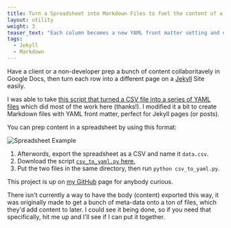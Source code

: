 ```yaml
---
title: Turn a Spreadsheet into Markdown Files to fuel the content of a Jekyll Site
layout: utility
weight: 3
teaser_text: "Each column becomes a new YAML front matter setting and each row is a new Markdown file"
tags:
  - Jekyll
  - Markdown
---
```

Have a client or a non-developer prep a bunch of content collaboritavely in Google Docs, then turn each row into a different page on a [Jekyll](http://jekyllrb.com) Site easily.

I was able to take [this script that turned a CSV file into a series of YAML files](https://github.com/hfionte/csv_to_yaml) which did most of the work here (thanks!). I modified it a bit to create Markdown files with YAML front matter, perfect for Jekyll pages (or posts). 

You can prep content in a spreadsheet by using this format:

![Spreadsheet Example](spreadsheet.png)

1. Afterwords, export the spreadsheet as a CSV and name it `data.csv`.
2. Download the script <a href="https://raw.github.com/EvanLovely/csv_to_jekyll/master/csv_to_jekyll.py">`csv_to_yaml.py` here.</a>
3. Put the two files in the same directory, then run `python csv_to_yaml.py`.

This project is up on [my GitHub](https://github.com/EvanLovely/csv_to_jekyll) page for anybody curious.

There isn't currently a way to have the body (content) exported this way, it was originally made to get a bunch of meta-data onto a ton of files, which they'd add content to later. I could see it being done, so if you need that specifically, hit me up and I'll see if I can put it together. 
